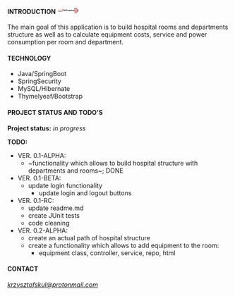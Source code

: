 #### INTRODUCTION <img src="./src/main/resources/static/img/CADmedica.jpg" width="50">
The main goal of this application is to build hospital rooms and departments structure as well as to calculate equipment costs, service and power consumption per room and department.

#### TECHNOLOGY
* Java/SpringBoot
* SpringSecurity  
* MySQL/Hibernate  
* Thymelyeaf/Bootstrap

#### PROJECT STATUS AND TODO'S

**Project status:** *in progress*  

**TODO:**  
* VER. 0.1-ALPHA:  
    * ~functionality which allows to build hospital structure with departments and rooms~; DONE
* VER. 0.1-BETA:  
    * update login functionality
        * update login and logout buttons    
* VER. 0.1-RC:  
    * update readme.md  
    * create JUnit tests  
    * code cleaning  
* VER. 0.2-ALPHA:
    * create an actual path of hospital structure  
    * create a functionality which allows to add equipment to the room:  
         * equipment class, controller, service, repo, html  

#### CONTACT
*krzysztofskul@protonmail.com*
